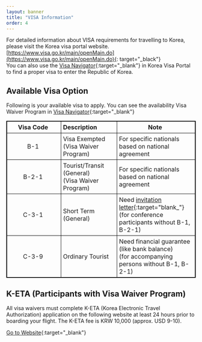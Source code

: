 ```yaml
---
layout: banner
title: "VISA Information"
order: 4
---
```


<style>
    table {
    border-collapse: collapse;
    border: 1px solid black;
    }
    th, td {
    padding: 5px;
    padding-right: 10px;
    min-width: 8em;
        border: 1px solid black;
    }
</style>

For detailed information about VISA requirements for travelling to Korea, please visit the Korea visa portal website. [https://www.visa.go.kr/main/openMain.do](https://www.visa.go.kr/main/openMain.do){: target="_black"}  
You can also use the [Visa Navigator](https://www.visa.go.kr/openPage.do?MENU_ID=10101){:target="_blank"} in Korea Visa Portal to find a proper visa to enter the Republic of Korea.

<!-- There were 66 visa-waiver contries and 45 visa-free contries. But from 13 April 2020, visa privileges are restricted in the 56 visa-waiver contries and 34 visa-free contries because of Covid-19. The list of restricted and allowed contries is [here](/assets/img/slider/visainformation.pdf). -->

## Available Visa Option

Following is your available visa to apply. You can see the availability Visa Waiver Program in [Visa Navigator](https://www.visa.go.kr/openPage.do?MENU_ID=10101){:target="_blank"}

| Visa Code | Description | Note |
|:---------:|:------------|------|
| B-1       | Visa Exempted <br> (Visa Waiver Program) | For specific nationals based on national agreement |
| B-2-1     | Tourist/Transit (General) <br> (Visa Waiver Program) | For specific nationals based on national agreement |
| C-3-1     | Short Term (General) | Need [invitation letter](/pages/travel-info/invitation-letter/){:target="blank_"} <br> (for conference participants without B-1, B-2-1) |
| C-3-9     | Ordinary Tourist |  Need financial guarantee (like bank balance) <br> (for accompanying persons without B-1, B-2-1) |

## K-ETA (Participants with Visa Waiver Program)

All visa waivers must complete K-ETA (Korea Electronic Travel Authorization) application on the following website at least 24 hours prior to boarding your flight. The K-ETA fee is KRW 10,000 (approx. USD 9-10).

[Go to Website](https://www.k-eta.go.kr/portal/apply/index.do?locale=EN){:target="_blank"}